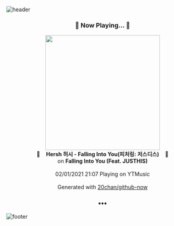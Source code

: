 ![header](https://capsule-render.vercel.app/api?type=wave&height=170&section=header&text=Hi.%20I'm%20SHIFT&fontColor=090707&fontAlignX=45&fontAlignY=65&fontSize=100)

<h3 align="center">🎵 Now Playing... 🎵</h3>
<p align="center">
  <a href="https://music.youtube.com/channel/UCK0qZAiCoEYzvgObG5lAqLA">
    <img width="300" src="https://lh3.googleusercontent.com/DZddeaZ-mbQVNql0waa16hTbetQ6uQzYfReTrdSOEw8FkuZfK6MtCD3v4uCOrYlBu2kAtSF0B-_jPk4">
  </a>
  <br>
  🎵&nbsp&nbsp&nbsp <b>Hersh 허시 - Falling Into You(피처링: 저스디스)</b> &nbsp&nbsp&nbsp🎵
  <br>
  on <b>Falling Into You (Feat. JUSTHIS)</b>
  
  <br />
  <br />
  02/01/2021 21:07 Playing on YTMusic
  <br />
  <br />
  Generated with <a href="https://github.com/20chan/github-now">20chan/github-now</a>
</p>

<h3 align="center">•••</h3>

![footer](https://capsule-render.vercel.app/api?type=wave&height=150&section=footer)
